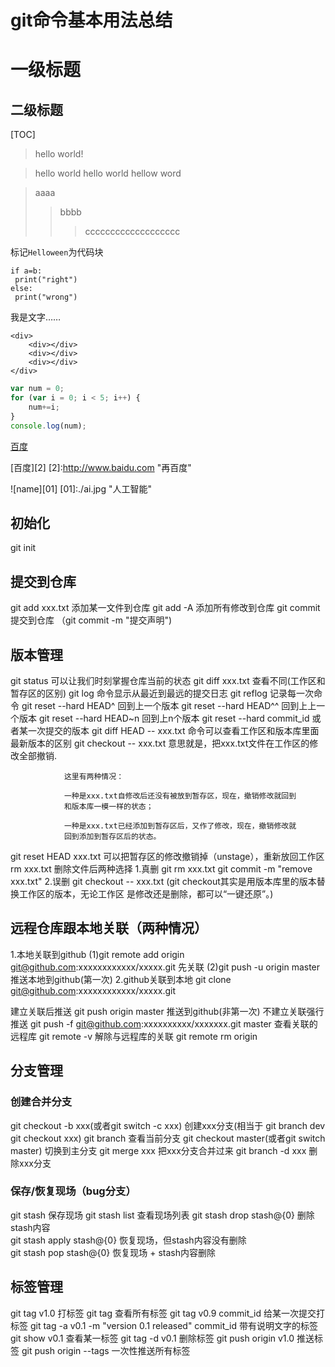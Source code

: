 # git命令基本用法总结
一级标题
====================
二级标题
-------------------
[TOC] 
> hello world!

> hello world	hello world	hellow word

> aaaa
>> bbbb
>>> ccccccccccccccccccc

标记`Helloween`为代码块

```
if a=b:
 print("right")
else:
 print("wrong")
```

我是文字……

    <div>   
        <div></div>
        <div></div>
        <div></div>
    </div>

```javascript
var num = 0;
for (var i = 0; i < 5; i++) {
    num+=i;
}
console.log(num);
```

[百度](http://www.baidu.com "百度一下")

[百度][2]	[2]:http://www.baidu.com "再百度"

![name][01]	[01]:./ai.jpg "人工智能"
## 初始化
git init
## 提交到仓库
git add xxx.txt 添加某一文件到仓库
git add -A 添加所有修改到仓库
git commit 提交到仓库  （git commit -m "提交声明")
## 版本管理
git status 可以让我们时刻掌握仓库当前的状态
git diff xxx.txt  查看不同(工作区和暂存区的区别)
git log 命令显示从最近到最远的提交日志
git reflog 记录每一次命令
git reset --hard HEAD^ 回到上一个版本
git reset --hard HEAD^^ 回到上上一个版本
git reset --hard HEAD~n 回到上n个版本
git reset --hard commit_id 或者某一次提交的版本
git diff HEAD -- xxx.txt  命令可以查看工作区和版本库里面最新版本的区别
git checkout -- xxx.txt 意思就是，把xxx.txt文件在工作区的修改全部撤销.

                这里有两种情况：

                一种是xxx.txt自修改后还没有被放到暂存区，现在，撤销修改就回到
                和版本库一模一样的状态；

                一种是xxx.txt已经添加到暂存区后，又作了修改，现在，撤销修改就
                回到添加到暂存区后的状态。
git reset HEAD xxx.txt  可以把暂存区的修改撤销掉（unstage），重新放回工作区
rm xxx.txt 删除文件后两种选择
                1.真删   git rm xxx.txt     git commit -m "remove xxx.txt"
                2.误删   git checkout -- xxx.txt
                (git checkout其实是用版本库里的版本替换工作区的版本，无论工作区
                是修改还是删除，都可以“一键还原”。)


## 远程仓库跟本地关联（两种情况）
1.本地关联到github
        (1)git remote add origin git@github.com:xxxxxxxxxxxx/xxxxx.git 先关联
        (2)git push -u origin master   推送本地到github(第一次)
2.github关联到本地
        git clone git@github.com:xxxxxxxxxxxx/xxxxx.git



建立关联后推送
git push origin master    推送到github(非第一次)
不建立关联强行推送
git push -f git@github.com:xxxxxxxxxx/xxxxxxx.git master
查看关联的远程库
git remote -v
解除与远程库的关联
git remote rm origin

## 分支管理

### 创建合并分支
git checkout -b xxx(或者git switch -c xxx) 创建xxx分支(相当于  git branch dev    git checkout xxx)
git branch 查看当前分支
git checkout master(或者git switch master) 切换到主分支
git merge xxx  把xxx分支合并过来
git branch -d xxx   删除xxx分支

### 保存/恢复现场（bug分支）
git stash 保存现场
git stash list  查看现场列表
git stash drop stash@{0}     删除stash内容    
git stash apply stash@{0}    恢复现场，但stash内容没有删除  
git stash pop stash@{0}      恢复现场 + stash内容删除  


## 标签管理
git tag v1.0  打标签
git tag   查看所有标签
git tag v0.9 commit_id 给某一次提交打标签
git tag -a v0.1 -m "version 0.1 released" commit_id   带有说明文字的标签
git show v0.1   查看某一标签
git tag -d v0.1 删除标签
git push origin v1.0  推送标签
git push origin --tags   一次性推送所有标签
